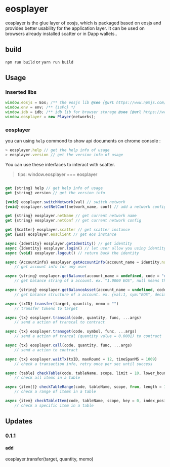 # eosplayer

eosplayer is the glue layer of eosjs, which is packaged based on eosjs and provides better usability for the application layer. It can be used on browsers already installed scatter or in Dapp wallets..

## build

`npm run build` or `yarn run build`

## Usage

### Inserted libs

``` js
window.eosjs = Eos; /** the eosjs lib @see {@url https://www.npmjs.com/package/eosjs} */
window.env = env; /** {isPc} */
window.idb = idb; /** idb lib for browser storage @see {@url https://www.npmjs.com/package/idb } */
window.eosplayer = new Player(networks);
```

### eosplayer

you can using `help` commond to show api documents on chrome console :

```js
> eosplayer.help // get the help info of usage
> eosplayer.version // get the version info of usage
```

You can use these interfaces to interact with scatter.
> tips: window.eosplayer === eosplayer

``` js

get {string} help // get help info of usage
get {string} version // get the version info

{void} eosplayer.switchNetwork(val) // switch network
{void} eosplayer.setNetConf(network_name, conf) // add a network config at runtime

get {string} eosplayer.netName // get current network name
get {string} eosplayer.netConf // get current network config

get {Scatter} eosplayer.scatter // get scatter instance
get {Eos} eosplayer.eosClient // get eos instance

async {Identity} eosplayer.getIdentity() // get identity
async {Identity} eosplayer.login() // let user allow you using identity
async {void} eosplayer.logout() // return back the identity

async {AccountInfo} eosplayer.getAccountInfo(account_name = identity.name)
    // get account info for any user

async {string} eosplayer.getBalance(account_name = undefined, code = "eosio.token")
    // get balance string of a account. ex. "1.0000 EOS", null means that the account dosen't have any token,

async {string} eosplayer.getBalanceAsset(account_name = undefined, code = "eosio.token")
    // get balance structure of a account. ex. {val:1, sym:"EOS", decimal:4}

async {txID} transfer(target, quantity, memo = "")
    // transfer tokens to target

async {tx} eosplayer.transcal(code, quantity, func, ...args)
    // send a action of transcal to contract

async {tx} eosplayer.transget(code, symbol, func, ...args)
    // send a action of trancal (quantity value = 0.0001) to contract

async {tx} eosplayer.call(code, quantity, func, ...args)
    // send a action to contract

async {tx} eosplayer.waitTx(txID, maxRound = 12, timeSpanMS = 1009)
    // check a transaction info, retry once per sec until success

async {table} checkTable(code, tableName, scope, limit = 10, lower_bound = 0, upper_bound = -1, index_position = 1)
    // check all items in a table

async {item[]} checkTableRange(code, tableName, scope, from, length = 1, index_position = 1)
    // check a range of items in a table

async {item} checkTableItem(code, tableName, scope, key = 0, index_position = 1)
    // check a specific item in a table
```


## Updates

### 0.1.1

#### add
eosplayer.transfer(target, quantity, memo)

